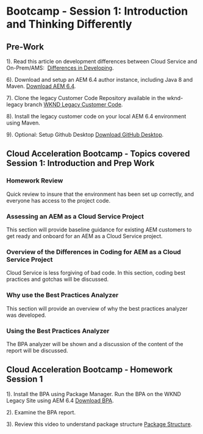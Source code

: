 # Bootcamp - Session 1: Introduction and Thinking Differently

## Pre-Work

1). Read this article on development differences between Cloud Service and On-Prem/AMS:  [Differences in Developing](https://experienceleague.adobe.com/docs/experience-manager-cloud-service/implementing/developing/development-guidelines.html#developing).

6). Download and setup an AEM 6.4 author instance, including Java 8 and Maven. [Download AEM 6.4](https://experienceleague.adobe.com/docs/experience-cloud/software-distribution/home.html).

7). Clone the legacy Customer Code Repository available in the wknd-legacy branch [WKND Legacy Customer Code](https://github.com/adobe/aem-cloud-engineering-video-series-exercises).

8). Install the legacy customer code on your local AEM 6.4 environment using Maven.

9). Optional: Setup Github Desktop [Download GitHub Desktop](http://desktop.github.com).

## Cloud Acceleration Bootcamp - Topics covered Session 1: Introduction and Prep Work

### Homework Review

Quick review to insure that the environment has been set up correctly, and everyone has access to the project code. 

### Assessing an AEM as a Cloud Service Project

This section will provide baseline guidance for existing AEM customers to get ready and onboard for an AEM as a Cloud Service project.

### Overview of the Differences in Coding for AEM as a Cloud Service Project

Cloud Service is less forgiving of bad code. In this section, coding best practices and gotchas will be discussed. 

### Why use the Best Practices Analyzer

This section will provide an overview of why the best practices analyzer was developed. 

### Using the Best Practices Analyzer

The BPA analyzer will be shown and a discussion of the content of the report will be discussed. 

## Cloud Acceleration Bootcamp - Homework Session 1

1). Install the BPA using Package Manager. Run the BPA on the WKND Legacy Site using AEM 6.4 [Download BPA](https://experience.adobe.com/#/downloads/content/software-distribution/en/aemcloud.html). 

2). Examine the BPA report.

3). Review this video to understand package structure  [Package Structure](https://experienceleague.adobe.com/docs/experience-manager-learn/cloud-service/developing/basics/repository-structure-package.html?lang=en#developing). 

